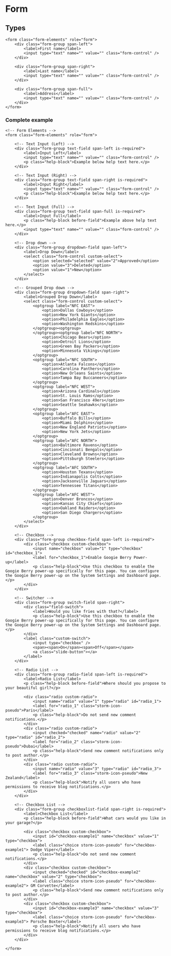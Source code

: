 # Form

## Types

    <form class="form-elements" role="form">
        <div class="form-group span-left">
            <label>First name</label>
            <input type="text" name="" value="" class="form-control" />
        </div>

        <div class="form-group span-right">
            <label>Last name</label>
            <input type="text" name="" value="" class="form-control" />
        </div>

        <div class="form-group span-full">
            <label>Address</label>
            <input type="text" name="" value="" class="form-control" />
        </div>
    </form>

### Complete example

    <!-- Form Elements -->
    <form class="form-elements" role="form">

        <!-- Text Input (Left) -->
        <div class="form-group text-field span-left is-required">
            <label>Input Left</label>
            <input type="text" name="" value="" class="form-control" />
            <p class="help-block">Example below help text here.</p>
        </div>

        <!-- Text Input (Right) -->
        <div class="form-group text-field span-right is-required">
            <label>Input Right</label>
            <input type="text" name="" value="" class="form-control" />
            <p class="help-block">Example below help text here.</p>
        </div>

        <!-- Text Input (Full) -->
        <div class="form-group text-field span-full is-required">
            <label>Input Full</label>
            <p class="help-block before-field">Example above help text here.</p>
            <input type="text" name="" value="" class="form-control" />
        </div>

        <!-- Drop down -->
        <div class="form-group dropdown-field span-left">
            <label>Drop Down</label>
            <select class="form-control custom-select">
                <option selected="selected" value="2">Approved</option>
                <option value="3">Deleted</option>
                <option value="1">New</option>
            </select>
        </div>

        <!-- Grouped Drop down -->
        <div class="form-group dropdown-field span-right">
            <label>Grouped Drop Down</label>
            <select class="form-control custom-select">
                <optgroup label="NFC EAST">
                    <option>Dallas Cowboys</option>
                    <option>New York Giants</option>
                    <option>Philadelphia Eagles</option>
                    <option>Washington Redskins</option>
                </optgroup><optgroup>
                </optgroup><optgroup label="NFC NORTH">
                    <option>Chicago Bears</option>
                    <option>Detroit Lions</option>
                    <option>Green Bay Packers</option>
                    <option>Minnesota Vikings</option>
                </optgroup>
                <optgroup label="NFC SOUTH">
                    <option>Atlanta Falcons</option>
                    <option>Carolina Panthers</option>
                    <option>New Orleans Saints</option>
                    <option>Tampa Bay Buccaneers</option>
                </optgroup>
                <optgroup label="NFC WEST">
                    <option>Arizona Cardinals</option>
                    <option>St. Louis Rams</option>
                    <option>San Francisco 49ers</option>
                    <option>Seattle Seahawks</option>
                </optgroup>
                <optgroup label="AFC EAST">
                    <option>Buffalo Bills</option>
                    <option>Miami Dolphins</option>
                    <option>New England Patriots</option>
                    <option>New York Jets</option>
                </optgroup>
                <optgroup label="AFC NORTH">
                    <option>Baltimore Ravens</option>
                    <option>Cincinnati Bengals</option>
                    <option>Cleveland Browns</option>
                    <option>Pittsburgh Steelers</option>
                </optgroup>
                <optgroup label="AFC SOUTH">
                    <option>Houston Texans</option>
                    <option>Indianapolis Colts</option>
                    <option>Jacksonville Jaguars</option>
                    <option>Tennessee Titans</option>
                </optgroup>
                <optgroup label="AFC WEST">
                    <option>Denver Broncos</option>
                    <option>Kansas City Chiefs</option>
                    <option>Oakland Raiders</option>
                    <option>San Diego Chargers</option>
                </optgroup>
            </select>
        </div>

        <!-- Checkbox -->
        <div class="form-group checkbox-field span-left is-required">
            <div class="checkbox custom-checkbox">
                <input name="checkbox" value="1" type="checkbox" id="checkbox_1">
                <label for="checkbox_1">Enable Googie Berry Power-up</label>
                <p class="help-block">Use this checkbox to enable the Googie Berry power-up specifically for this page. You can configure the Googie Berry power-up on the System Settings and Dashboard page.</p>
            </div>
        </div>

        <!-- Switcher -->
        <div class="form-group switch-field span-right">
            <div class="field-switch">
                <label>Would you like fries with that?</label>
                <p class="help-block">Use this checkbox to enable the Googie Berry power-up specifically for this page. You can configure the Googie Berry power-up on the System Settings and Dashboard page.</p>
            </div>
            <label class="custom-switch">
                <input type="checkbox" />
                <span><span>On</span><span>Off</span></span>
                <a class="slide-button"></a>
            </label>
        </div>

        <!-- Radio List -->
        <div class="form-group radio-field span-left is-required">
            <label>Radio List</label>
            <p class="help-block before-field">Where should you propose to your beautiful girl?</p>

            <div class="radio custom-radio">
                <input name="radio" value="1" type="radio" id="radio_1">
                <label for="radio_1" class="storm-icon-pseudo">Paris</label>
                <p class="help-block">Do not send new comment notifications.</p>
            </div>
            <div class="radio custom-radio">
                <input checked="checked" name="radio" value="2" type="radio" id="radio_2">
                <label for="radio_2" class="storm-icon-pseudo">Dubai</label>
                <p class="help-block">Send new comment notifications only to post author.</p>
            </div>
            <div class="radio custom-radio">
                <input name="radio" value="3" type="radio" id="radio_3">
                <label for="radio_3" class="storm-icon-pseudo">New Zealand</label>
                <p class="help-block">Notify all users who have permissions to receive blog notifications.</p>
            </div>
        </div>

        <!-- Checkbox List -->
        <div class="form-group checkboxlist-field span-right is-required">
            <label>Checkbox List</label>
            <p class="help-block before-field">What cars would you like in your garage?</p>

            <div class="checkbox custom-checkbox">
                <input id="checkbox-example1" name="checkbox" value="1" type="checkbox">
                <label class="choice storm-icon-pseudo" for="checkbox-example1"> Dodge Viper</label>
                <p class="help-block">Do not send new comment notifications.</p>
            </div>
            <div class="checkbox custom-checkbox">
                <input checked="checked" id="checkbox-example2" name="checkbox" value="2" type="checkbox">
                <label class="choice storm-icon-pseudo" for="checkbox-example2"> GM Corvette</label>
                <p class="help-block">Send new comment notifications only to post author.</p>
            </div>
            <div class="checkbox custom-checkbox">
                <input id="checkbox-example3" name="checkbox" value="3" type="checkbox">
                <label class="choice storm-icon-pseudo" for="checkbox-example3"> Porsche Boxter</label>
                <p class="help-block">Notify all users who have permissions to receive blog notifications.</p>
            </div>
        </div>

    </form>

